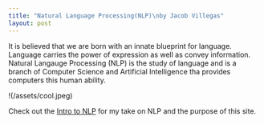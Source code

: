 ```yaml
---
title: "Natural Language Processing(NLP)\nby Jacob Villegas"
layout: post
---
```


It is believed that we are born with an innate blueprint for language. Language carries the power of expression as well as convey information. Natural Langauge Processing (NLP) is the study of language and is a branch of Computer Science and Artificial Intelligence tha provides computers this human ability. 

!(/assets/cool.jpeg)

Check out the [Intro to NLP](https://github.com/jacobvillegas/NLP_Portfolio/blob/95e5bcf164f101c5f4d347a797594aabdaf424df/OverviewofNLP.pdf) for my take on 
NLP and the purpose of this site.


